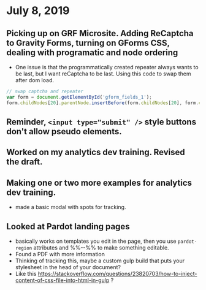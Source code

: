 # July 8, 2019


## Picking up on GRF Microsite. Adding ReCaptcha to Gravity Forms, turning on GForms CSS, dealing with programatic and node ordering
- One issue is that the programmatically created repeater always wants to be last, but I want reCaptcha to be last. Using this code to swap them after dom load.

```js
// swap captcha and repeater
var form = document.getElementById('gform_fields_1');
form.childNodes[20].parentNode.insertBefore(form.childNodes[20], form.childNodes[19]);
```

## Reminder, `<input type="submit" />` style buttons don't allow pseudo elements. 

## Worked on my analytics dev training. Revised the draft.

## Making one or two more examples for analytics dev training.
- made a basic modal with spots for tracking.

## Looked at Pardot landing pages
- basically works on templates you edit in the page, then you use `pardot-region` attributes and %%--%% to make something editable.
- Found a PDF with more information
- Thinking of tracking this, maybe a custom gulp build that puts your stylesheet in the head of your document?
- Like this https://stackoverflow.com/questions/23820703/how-to-inject-content-of-css-file-into-html-in-gulp ?